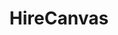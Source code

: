 ---
layout: post
title: HireCanvas
site: http://hirecanvas.com/
image: http://files.tnyu.org/projects/hirecanvas.png
creator:
  - name: Scott Holand
    school: NYU
    twitter: 
    eboard: false
    current: false
launchdate:
demodays: April 2014
---